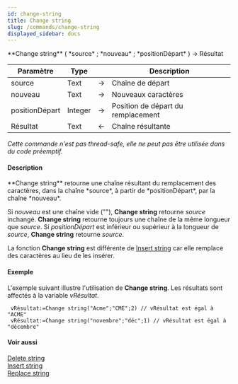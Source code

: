 ```yaml
---
id: change-string
title: Change string
slug: /commands/change-string
displayed_sidebar: docs
---
```


<!--REF #_command_.Change string.Syntax-->**Change string** ( *source* ; *nouveau* ; *positionDépart* ) -> Résultat<!-- END REF-->
<!--REF #_command_.Change string.Params-->
| Paramètre | Type |  | Description |
| --- | --- | --- | --- |
| source | Text | &#8594;  | Chaîne de départ |
| nouveau | Text | &#8594;  | Nouveaux caractères |
| positionDépart | Integer | &#8594;  | Position de départ du remplacement |
| Résultat | Text | &#8592; | Chaîne résultante |

<!-- END REF-->

*Cette commande n'est pas thread-safe, elle ne peut pas être utilisée dans du code préemptif.*


#### Description 

<!--REF #_command_.Change string.Summary-->**Change string** retourne une chaîne résultant du remplacement des caractères, dans la chaîne *source*, à partir de *positionDépart*, par la chaîne *nouveau*.<!-- END REF-->

Si *nouveau* est une chaîne vide (""), **Change string** retourne *source* inchangé. **Change string** retourne toujours une chaîne de la même longueur que *source*. Si *positionDépart* est inférieur ou supérieur à la longueur de *source*, **Change string** retourne *source*.

La fonction **Change string** est différente de [Insert string](insert-string.md) car elle remplace des caractères au lieu de les insérer.

#### Exemple 

L'exemple suivant illustre l'utilisation de **Change string**. Les résultats sont affectés à la variable *vRésultat*.

```4d
 vRésultat:=Change string("Acme";"CME";2) // vRésultat est égal à "ACME"
 vRésultat:=Change string("novembre";"déc";1) // vRésultat est égal à "décembre"
```

#### Voir aussi 

[Delete string](delete-string.md)  
[Insert string](insert-string.md)  
[Replace string](replace-string.md)  